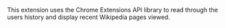 This extension uses the Chrome Extensions API library to read through the users history and display recent Wikipedia pages viewed.